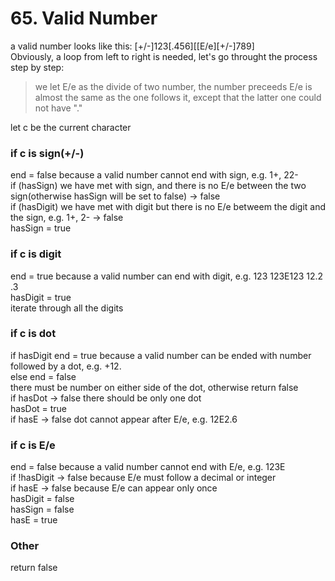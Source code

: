 # 65. Valid Number
a valid number looks like this: [+/-]123[.456][[E/e][+/-]789]  
Obviously, a loop from left to right is needed, let's go throught the process step by step:  
> we let E/e as the divide of two number, the number preceeds E/e is almost the same as the one follows it, except that the latter one could not have "."  

let c be the current character  
### if c is sign(+/-)
end = false because a valid number cannot end with sign, e.g. 1+, 22-  
if (hasSign) we have met with sign, and there is no E/e between the two sign(otherwise hasSign will be set to false) -> false  
if (hasDigit) we have met with digit but there is no E/e betweem the digit and the sign, e.g. 1+, 2-
-> false  
hasSign = true  
### if c is digit
end = true because a valid number can end with digit, e.g. 123 123E123 12.2 .3  
hasDigit = true  
iterate through all the digits  
### if c is dot
if hasDigit end = true because a valid number can be ended with number followed by a dot, e.g. +12.    
else end = false  
there must be number on either side of the dot, otherwise return false  
if hasDot -> false there should be only one dot   
hasDot = true  
if hasE -> false dot cannot appear after E/e, e.g. 12E2.6  
### if c is E/e
end = false because a valid number cannot end with E/e, e.g. 123E  
if !hasDigit -> false because E/e must follow a decimal or integer  
if hasE -> false because E/e can appear only once  
hasDigit = false  
hasSign = false  
hasE = true  
### Other
return false



